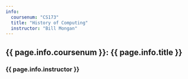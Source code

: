 ```yaml
---
info:
  coursenum: "CS173"
  title: "History of Computing"
  instructor: "Bill Mongan"
---
```


## {{ page.info.coursenum }}: {{ page.info.title }}

### {{ page.info.instructor }}